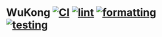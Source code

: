 # WuKong [![CI][ci-image]][ci-url] [![lint][standard-image]][standard-url] [![formatting][prettier-image]][prettier-url] [![testing][test-image]][test-url]

[ci-image]: https://github.com/wukong-lang/wukong/actions/workflows/node.js.yml/badge.svg
[ci-url]: https://github.com/wukong-lang/wukong/actions/workflows/node.js.yml
[standard-image]: https://img.shields.io/badge/code_style-standard-brightgreen.svg
[standard-url]: https://standardjs.com
[prettier-image]: https://img.shields.io/badge/code_style-prettier-ff69b4.svg
[prettier-url]: https://github.com/prettier/prettier
[test-image]: https://img.shields.io/badge/tested_with-jest-99424f.svg
[test-url]: https://github.com/facebook/jest
